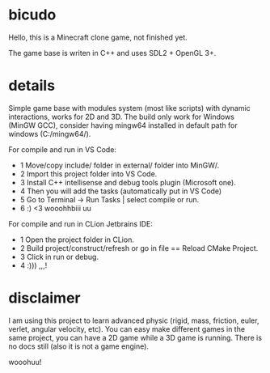 # bicudo

Hello, this is a Minecraft clone game, not finished yet.

The game base is writen in C++ and uses SDL2 + OpenGL 3+.

# details

Simple game base with modules system (most like scripts) with dynamic interactions,
works for 2D and 3D.
The build only work for Windows (MinGW GCC), consider having mingw64 installed in default path for
windows (C:/mingw64/).

For compile and run in VS Code:
- 1 Move/copy include/ folder in external/ folder into MinGW/.
- 2 Import this project folder into VS Code.
- 3 Install C++ intellisense and debug tools plugin (Microsoft one).
- 4 Then you will add the tasks (automatically put in VS Code)
- 5 Go to Terminal -> Run Tasks | select compile or run.
- 6 :) <3 wooohhbiii uu

For compile and run in CLion Jetbrains IDE:
- 1 Open the project folder in CLion.
- 2 Build project/construct/refresh or go in file == Reload CMake Project.
- 3 Click in run or debug.
- 4 :))) ,,,!

# disclaimer

I am using this project to learn advanced physic (rigid, mass, friction, euler, verlet, angular velocity, etc).
You can easy make different games in the same project, you can have a 2D game while a 3D game is running.
There is no docs still (also it is not a game engine).

wooohuu!
